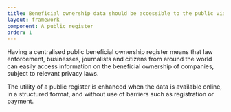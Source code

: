 ```yaml
---
title: Beneficial ownership data should be accessible to the public via a central register
layout: framework
component: A public register
order: 1
---
```


Having a centralised public beneficial ownership register means that law enforcement, businesses, journalists and citizens from around the world can easily access information on the beneficial ownership of companies, subject to relevant privacy laws.

The utility of a public register is enhanced when the data is available online, in a structured format, and without use of barriers such as registration or payment.